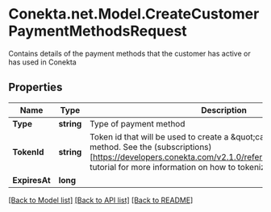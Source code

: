 # Conekta.net.Model.CreateCustomerPaymentMethodsRequest
Contains details of the payment methods that the customer has active or has used in Conekta

## Properties

Name | Type | Description | Notes
------------ | ------------- | ------------- | -------------
**Type** | **string** | Type of payment method | 
**TokenId** | **string** | Token id that will be used to create a \&quot;card\&quot; type payment method. See the (subscriptions)[https://developers.conekta.com/v2.1.0/reference/createsubscription] tutorial for more information on how to tokenize cards. | 
**ExpiresAt** | **long** |  | [optional] 

[[Back to Model list]](../README.md#documentation-for-models) [[Back to API list]](../README.md#documentation-for-api-endpoints) [[Back to README]](../README.md)

